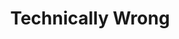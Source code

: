 ---
title: "Technically Wrong"
authors:
    - "Sara Wachter-Boettcher"
categories: 
    - "bias"
    - "algorithms"
    - "gender"
    - "race"
link: "https://wwnorton.com/books/Technically-Wrong/"
---
